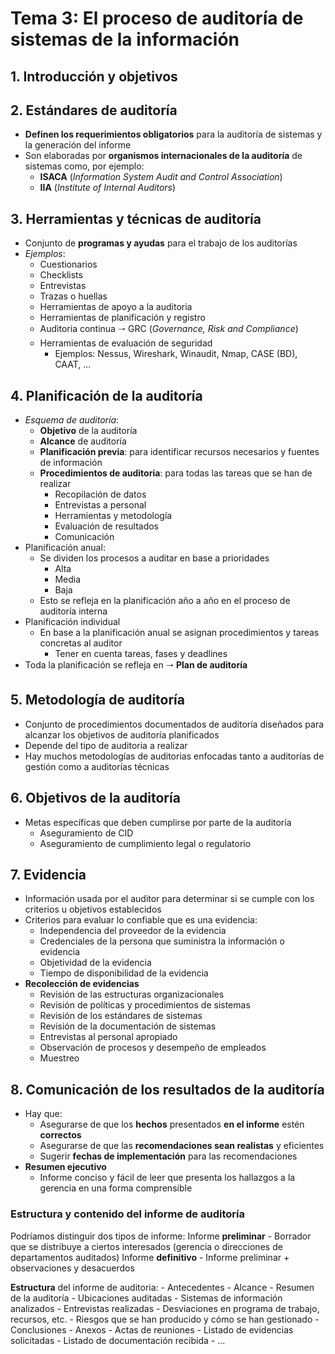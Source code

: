 # Tema 3: El proceso de auditoría de sistemas de la información

## 1. Introducción y objetivos

## 2. Estándares de auditoría

- **Definen los requerimientos obligatorios** para la auditoría de sistemas y la generación del informe
- Son elaboradas por **organismos internacionales de la auditoría** de sistemas como, por ejemplo:
    - **ISACA** (*Information System Audit and Control Association*)
    - **IIA** (*Institute of Internal Auditors*)

## 3. Herramientas y técnicas de auditoría

- Conjunto de **programas y ayudas** para el trabajo de los auditorías
- *Ejemplos*:
    - Cuestionarios
    - Checklists
    - Entrevistas
    - Trazas o huellas
    - Herramientas de apoyo a la auditoria
    - Herramientas de planificación y registro
    - Auditoria continua 🠒 GRC (*Governance, Risk and Compliance*)
    - Herramientas de evaluación de seguridad
        - Ejemplos: Nessus, Wireshark, Winaudit, Nmap, CASE (BD), CAAT, ...

## 4. Planificación de la auditoría

- *Esquema de auditoría*:
    - **Objetivo** de la auditoría
    - **Alcance** de auditoría
    - **Planificación previa**: para identificar recursos necesarios y fuentes de información
    - **Procedimientos de auditoria**: para todas las tareas que se han de realizar
        - Recopilación de datos
        - Entrevistas a personal
        - Herramientas y metodología
        - Evaluación de resultados
        - Comunicación
- Planificación anual:
    - Se dividen los procesos a auditar en base a prioridades
        - Alta
        - Media
        - Baja
    - Esto se refleja en la planificación año a año en el proceso de auditoría interna
- Planificación individual
    - En base a la planificación anual se asignan procedimientos y tareas concretas al auditor
        - Tener en cuenta tareas, fases y deadlines
- Toda la planificación se refleja en 🠒 **Plan de auditoría**

## 5. Metodología de auditoría

- Conjunto de procedimientos documentados de auditoría diseñados para alcanzar los objetivos de auditoría planificados
- Depende del tipo de auditoria a realizar
- Hay muchos metodologías de auditorias enfocadas tanto a auditorías de gestión como a auditorías técnicas

## 6. Objetivos de la auditoría

- Metas específicas que deben cumplirse por parte de la auditoría
    - Aseguramiento de CID
    - Aseguramiento de cumplimiento legal o regulatorio

## 7. Evidencia

- Información usada por el auditor para determinar si se cumple con los criterios u objetivos establecidos
- Criterios para evaluar lo confiable que es una evidencia:
    - Independencia del proveedor de la evidencia
    - Credenciales de la persona que suministra la información o evidencia
    - Objetividad de la evidencia
    - Tiempo de disponibilidad de la evidencia
- **Recolección de evidencias**
    - Revisión de las estructuras organizacionales
    - Revisión de políticas y procedimientos de sistemas
    - Revisión de los estándares de sistemas
    - Revisión de la documentación de sistemas
    - Entrevistas al personal apropiado
    - Observación de procesos y desempeño de empleados
    - Muestreo

## 8. Comunicación de los resultados de la auditoría

- Hay que:
    - Asegurarse de que los **hechos** presentados **en el informe** estén **correctos**
    - Asegurarse de que las **recomendaciones sean realistas** y eficientes
    - Sugerir **fechas de implementación** para las recomendaciones
- **Resumen ejecutivo**
    - Informe conciso y fácil de leer que presenta los hallazgos a la gerencia en una forma comprensible

### Estructura y contenido del informe de auditoría

Podríamos distinguir dos tipos de informe:
Informe **preliminar**
    - Borrador que se distribuye a ciertos interesados (gerencia o direcciones de departamentos auditados)
Informe **definitivo**
    - Informe preliminar + observaciones y desacuerdos

**Estructura** del informe de auditoria:
    - Antecedentes
    - Alcance
    - Resumen de la auditoría
        - Ubicaciones auditadas
        - Sistemas de información analizados
        - Entrevistas realizadas
        - Desviaciones en programa de trabajo, recursos, etc.
        - Riesgos que se han producido y cómo se han gestionado
    - Conclusiones
    - Anexos
        - Actas de reuniones
        - Listado de evidencias solicitadas
        - Listado de documentación recibida
        - ...
